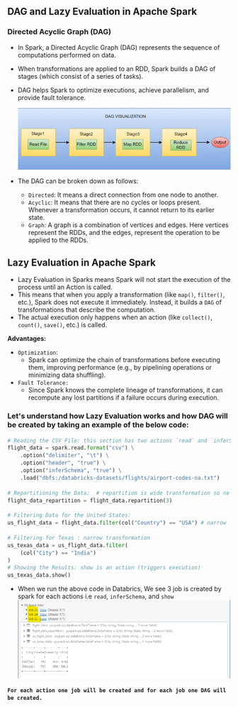## DAG and Lazy Evaluation in Apache Spark

### Directed Acyclic Graph (DAG)
- In Spark, a Directed Acyclic Graph (DAG) represents the sequence of computations performed on data. 
- When transformations are applied to an RDD, Spark builds a DAG of stages (which consist of a series of tasks). 
- DAG helps Spark to optimize executions, achieve parallelism, and provide fault tolerance.

  ![](https://github.com/rohish-zade/PySpark/blob/main/materials/DAG-in-spark.webp)

- The DAG can be broken down as follows:
  - `Directed`: It means a direct connection from one node to another. 
  - `Acyclic`: It means that there are no cycles or loops present. Whenever a transformation occurs, it cannot return to its earlier state.
  - `Graph`: A graph is a combination of vertices and edges. Here vertices represent the RDDs, and the edges, represent the operation to be applied to the RDDs.


## Lazy Evaluation in Apache Spark
- Lazy Evaluation in Sparks means Spark will not start the execution of the process until an Action is called.
- This means that when you apply a transformation (like `map()`, `filter()`, etc.), Spark does not execute it immediately. Instead, it builds a `DAG` of transformations that describe the computation. 
- The actual execution only happens when an action (like `collect()`, `count()`, `save()`, etc.) is called.

**Advantages:**
- `Optimization`: 
  - Spark can optimize the chain of transformations before executing them, improving performance (e.g., by pipelining operations or minimizing data shuffling).
- `Fault Tolerance:` 
  - Since Spark knows the complete lineage of transformations, it can recompute any lost partitions if a failure occurs during execution.

### Let's understand how Lazy Evaluation works and how DAG will be created by taking an example of the below code:

  ```Python
  # Reading the CSV File: this section has two actions `read` and `inferSchema` so spark will create 2 jobs and for each job DAG will be created (triggers execution)
  flight_data = spark.read.format("csv") \
      .option("delimiter", "\t") \
      .option("header", "true") \
      .option("inferSchema", "true") \
      .load("dbfs:/databricks-datasets/flights/airport-codes-na.txt")
  
  # Repartitioning the Data:  # repartition is wide transformation so no job will be created   but the DAG wil be created, this is called azy Evaluation
  flight_data_repartition = flight_data.repartition(3) 
  
  # Filtering Data for the United States:
  us_flight_data = flight_data.filter(col("Country") == "USA") # narrow   transformation
  
  # Filtering for Texas : narrow transformation 
  us_texas_data = us_flight_data.filter(
      (col("City") == "India")
  )
  # Showing the Results: show is an action (triggers execution)
  us_texas_data.show()
  ```

 - When we run the above code in Databrics, We see 3 job is created by spark for each actions i.e `read`, `inferSchema`, and `show`
   ![](https://github.com/rohish-zade/PySpark/blob/main/materials/dag_and_lazy_evaulation_1.png)


**`For each action one job will be created and for each job one DAG will be created.`**